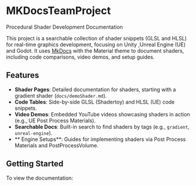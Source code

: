 # MKDocsTeamProject

Procedural Shader Development Documentation

This project is a searchable collection of shader snippets (GLSL and HLSL) for real-time graphics development, focusing on Unity ,Unreal Engine (UE) and Godot. It uses [MkDocs](https://www.mkdocs.org/) with the Material theme to document shaders, including code comparisons, video demos, and setup guides.

## Features
- **Shader Pages**: Detailed documentation for shaders, starting with a gradient shader (`docs/demoShader.md`).
- **Code Tables**: Side-by-side GLSL (Shadertoy) and HLSL (UE) code snippets.
- **Video Demos**: Embedded YouTube videos showcasing shaders in action (e.g., UE Post Process Materials).
- **Searchable Docs**: Built-in search to find shaders by tags (e.g., `gradient`, `unreal-engine`).
- ** Engine Setups**: Guides for implementing shaders via Post Process Materials and PostProcessVolume.

## Getting Started
To view the documentation:
